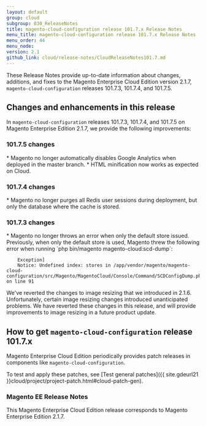 ```yaml
---
layout: default
group: cloud
subgroup: 030_ReleaseNotes
title: magento-cloud-configuration release 101.7.x Release Notes
menu_title: magento-cloud-configuration release 101.7.x Release Notes
menu_order: 44
menu_node: 
version: 2.1
github_link: cloud/release-notes/CloudReleaseNotes101.7.md
---
```

 
These Release Notes provide up-to-date information about changes, additions, and fixes to the Magento Enterprise Cloud Edition version 2.1.7, `magento-cloud-configuration` releases 101.7.3, 101.7.4, and 101.7.5. 

## Changes and enhancements in this release
In `magento-cloud-configuration` releases 101.7.3, 101.7.4, and 101.7.5 on Magento Enterprise Edition 2.1.7, we provide the following improvements:




### 101.7.5 changes

<!--- MAGECLOUD-870 -->* Magento no longer automatically disables Google Analytics when deployed in the master branch.

<!--- MAGECLOUD-860 -->* HTML minification now works as expected on Cloud. 

### 101.7.4 changes

<!--- MAGECLOUD-792 -->* Magento no longer purges all Redis user sessions during deployment, but only the database where the cache is stored.


### 101.7.3 changes

<!--- MAGECLOUD-782 -->* Magento no longer throws an error when only the default store issued.  Previously, when only the default store is used, Magento threw the following error when running `php bin/magento magento-cloud:scd-dump`: 

		Exception]                                                                                                                                               
  		Notice: Undefined index: stores in /app/vendor/magento/magento-cloud-configuration/src/Magento/MagentoCloud/Console/Command/SCDConfigDump.php on line 91  

<div class="bs-callout bs-callout-info" id="info">
  <p>We've reverted the changes to image resizing that we introduced in 2.1.6. Unfortunately, certain image resizing changes introduced unanticipated problems. We have reverted these changes in this release, and will provide improvements to image resizing in a future product update.</p>
</div>






## How to get `magento-cloud-configuration` release 101.7.x
Magento Enterprise Cloud Edition periodically provides patch releases in components like `magento-cloud-configuration`.

To test and apply these patches, see [Test general patches]({{ site.gdeurl21 }}cloud/project/project-patch.html#cloud-patch-gen).

### Magento EE Release Notes
This Magento Enterprise Cloud Edition release corresponds to Magento Enterprise Edition 2.1.7.

